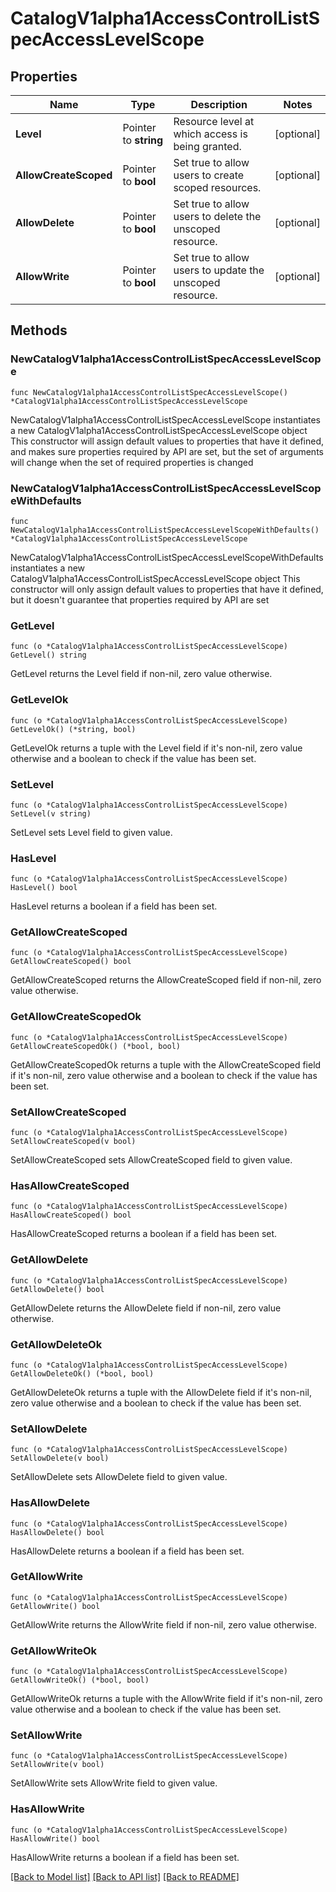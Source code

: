 # CatalogV1alpha1AccessControlListSpecAccessLevelScope

## Properties

Name | Type | Description | Notes
------------ | ------------- | ------------- | -------------
**Level** | Pointer to **string** | Resource level at which access is being granted. | [optional] 
**AllowCreateScoped** | Pointer to **bool** | Set true to allow users to create scoped resources. | [optional] 
**AllowDelete** | Pointer to **bool** | Set true to allow users to delete the unscoped resource. | [optional] 
**AllowWrite** | Pointer to **bool** | Set true to allow users to update the unscoped resource. | [optional] 

## Methods

### NewCatalogV1alpha1AccessControlListSpecAccessLevelScope

`func NewCatalogV1alpha1AccessControlListSpecAccessLevelScope() *CatalogV1alpha1AccessControlListSpecAccessLevelScope`

NewCatalogV1alpha1AccessControlListSpecAccessLevelScope instantiates a new CatalogV1alpha1AccessControlListSpecAccessLevelScope object
This constructor will assign default values to properties that have it defined,
and makes sure properties required by API are set, but the set of arguments
will change when the set of required properties is changed

### NewCatalogV1alpha1AccessControlListSpecAccessLevelScopeWithDefaults

`func NewCatalogV1alpha1AccessControlListSpecAccessLevelScopeWithDefaults() *CatalogV1alpha1AccessControlListSpecAccessLevelScope`

NewCatalogV1alpha1AccessControlListSpecAccessLevelScopeWithDefaults instantiates a new CatalogV1alpha1AccessControlListSpecAccessLevelScope object
This constructor will only assign default values to properties that have it defined,
but it doesn't guarantee that properties required by API are set

### GetLevel

`func (o *CatalogV1alpha1AccessControlListSpecAccessLevelScope) GetLevel() string`

GetLevel returns the Level field if non-nil, zero value otherwise.

### GetLevelOk

`func (o *CatalogV1alpha1AccessControlListSpecAccessLevelScope) GetLevelOk() (*string, bool)`

GetLevelOk returns a tuple with the Level field if it's non-nil, zero value otherwise
and a boolean to check if the value has been set.

### SetLevel

`func (o *CatalogV1alpha1AccessControlListSpecAccessLevelScope) SetLevel(v string)`

SetLevel sets Level field to given value.

### HasLevel

`func (o *CatalogV1alpha1AccessControlListSpecAccessLevelScope) HasLevel() bool`

HasLevel returns a boolean if a field has been set.

### GetAllowCreateScoped

`func (o *CatalogV1alpha1AccessControlListSpecAccessLevelScope) GetAllowCreateScoped() bool`

GetAllowCreateScoped returns the AllowCreateScoped field if non-nil, zero value otherwise.

### GetAllowCreateScopedOk

`func (o *CatalogV1alpha1AccessControlListSpecAccessLevelScope) GetAllowCreateScopedOk() (*bool, bool)`

GetAllowCreateScopedOk returns a tuple with the AllowCreateScoped field if it's non-nil, zero value otherwise
and a boolean to check if the value has been set.

### SetAllowCreateScoped

`func (o *CatalogV1alpha1AccessControlListSpecAccessLevelScope) SetAllowCreateScoped(v bool)`

SetAllowCreateScoped sets AllowCreateScoped field to given value.

### HasAllowCreateScoped

`func (o *CatalogV1alpha1AccessControlListSpecAccessLevelScope) HasAllowCreateScoped() bool`

HasAllowCreateScoped returns a boolean if a field has been set.

### GetAllowDelete

`func (o *CatalogV1alpha1AccessControlListSpecAccessLevelScope) GetAllowDelete() bool`

GetAllowDelete returns the AllowDelete field if non-nil, zero value otherwise.

### GetAllowDeleteOk

`func (o *CatalogV1alpha1AccessControlListSpecAccessLevelScope) GetAllowDeleteOk() (*bool, bool)`

GetAllowDeleteOk returns a tuple with the AllowDelete field if it's non-nil, zero value otherwise
and a boolean to check if the value has been set.

### SetAllowDelete

`func (o *CatalogV1alpha1AccessControlListSpecAccessLevelScope) SetAllowDelete(v bool)`

SetAllowDelete sets AllowDelete field to given value.

### HasAllowDelete

`func (o *CatalogV1alpha1AccessControlListSpecAccessLevelScope) HasAllowDelete() bool`

HasAllowDelete returns a boolean if a field has been set.

### GetAllowWrite

`func (o *CatalogV1alpha1AccessControlListSpecAccessLevelScope) GetAllowWrite() bool`

GetAllowWrite returns the AllowWrite field if non-nil, zero value otherwise.

### GetAllowWriteOk

`func (o *CatalogV1alpha1AccessControlListSpecAccessLevelScope) GetAllowWriteOk() (*bool, bool)`

GetAllowWriteOk returns a tuple with the AllowWrite field if it's non-nil, zero value otherwise
and a boolean to check if the value has been set.

### SetAllowWrite

`func (o *CatalogV1alpha1AccessControlListSpecAccessLevelScope) SetAllowWrite(v bool)`

SetAllowWrite sets AllowWrite field to given value.

### HasAllowWrite

`func (o *CatalogV1alpha1AccessControlListSpecAccessLevelScope) HasAllowWrite() bool`

HasAllowWrite returns a boolean if a field has been set.


[[Back to Model list]](../README.md#documentation-for-models) [[Back to API list]](../README.md#documentation-for-api-endpoints) [[Back to README]](../README.md)


